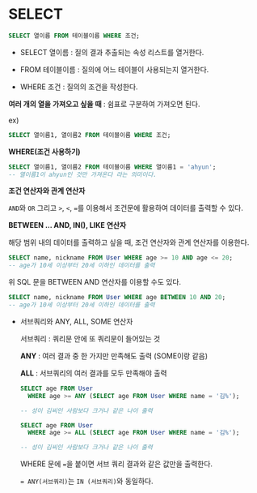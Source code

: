# **SELECT**

```sql
SELECT 열이름 FROM 테이블이름 WHERE 조건;
```

- SELECT 열이름
  : 질의 결과 추출되는 속성 리스트를 열거한다.

- FROM 테이블이름
  : 질의에 어느 테이블이 사용되는지 열거한다.

- WHERE 조건
  : 질의의 조건을 작성한다.

**여러 개의 열을 가져오고 싶을 때**
: 쉼표로 구분하여 가져오면 된다.

ex)

```sql
SELECT 열이름1, 열이름2 FROM 테이블이름 WHERE 조건;
```

**WHERE(조건 사용하기)**

```sql
SELECT 열이름1, 열이름2 FROM 테이블이름 WHERE 열이름1 = 'ahyun';
-- 열이름1이 ahyun인 것만 가져온다 라는 의미이다.
```

**조건 연산자와 관계 연산자**

`AND`와 `OR` 그리고 `>`, `<`, `=`를 이용해서 조건문에 활용하여 데이터를 출력할 수 있다.

**BETWEEN ... AND, IN(), LIKE 연산자**

해당 범위 내의 데이터를 출력하고 싶을 때, 조건 연산자와 관계 연산자를 이용한다.

```sql
SELECT name, nickname FROM User WHERE age >= 10 AND age <= 20;
-- age가 10세 이상부터 20세 이하인 데이터를 출력
```

위 SQL 문을 BETWEEN AND 연산자를 이용할 수도 있다.

```sql
SELECT name, nickname FROM User WHERE age BETWEEN 10 AND 20;
-- age가 10세 이상부터 20세 이하인 데이터를 출력
```

- 서브쿼리와 ANY, ALL, SOME 연산자

  서브쿼리 : 쿼리문 안에 또 쿼리문이 들어있는 것

  **ANY** : 여러 결과 중 한 가지만 만족해도 출력 (SOME이랑 같음)

  **ALL** : 서브쿼리의 여러 결과를 모두 만족해야 출력

  ```sql
  SELECT age FROM User
  	WHERE age >= ANY (SELECT age FROM User WHERE name = '김%');

  -- 성이 김씨인 사람보다 크거나 같은 나이 출력

  SELECT age FROM User
  	WHERE age >= ALL (SELECT age FROM User WHERE name = '김%');

  -- 성이 김씨인 사람보다 크거나 같은 나이 출력
  ```

  WHERE 문에 `=`을 붙이면 서브 쿼리 결과와 같은 값만을 출력한다.

  `= ANY(서브쿼리)`는 `IN (서브쿼리)`와 동일하다.
